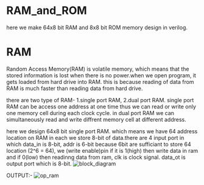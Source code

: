 # RAM_and_ROM
here we make 64x8 bit RAM and 8x8 bit ROM memory design in verilog.
# RAM
Random Access Memory(RAM) is volatile memory, which means that the stored information is lost when there is no power.when we open program, it gets loaded from hard drive into RAM. this is because reading of data from RAM is much faster than reading data from hard drive.

there are two type of RAM- 1.single port RAM, 2.dual port RAM. single port RAM can be access one address at one time thus we can read or write only one memory cell during each clock cycle. in dual port RAM we can simultaneously read and write diffrent memory cell at different address.

here we design 64x8 bit single port RAM. which means we have 64 address location on RAM in each we store 8-bit of data.there are 4 input port in which data_in is 8-bit, addr is 6-bit because 6bit are sufficiant to store 64 location (2^6 = 64), we (write enable)pin if it is 1(high) then write data in ram and if 0(low) then readinng data from ram, clk is clock signal. data_ot is output port  which is 8-bit.
![block_diagram](https://github.com/purveshthummar/RAM_and_ROM/assets/140932979/5568193f-3b60-4ae7-a0e8-4c6a0528374b)

OUTPUT:-
![op_ram](https://github.com/purveshthummar/RAM_and_ROM/assets/140932979/dd08a765-ece0-4a21-a7c2-275142fc1e71)
